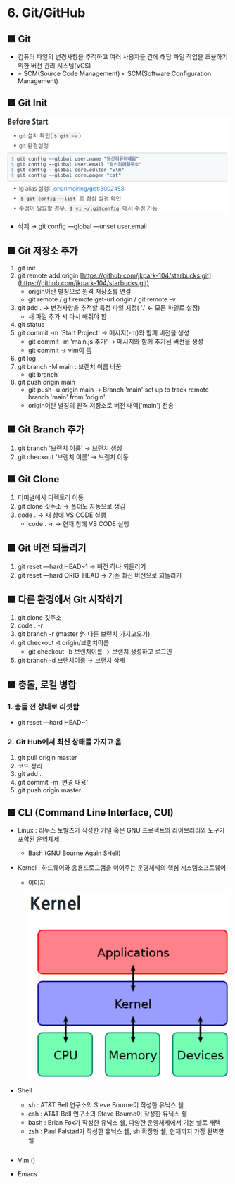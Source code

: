 # 6. Git/GitHub

## ■ Git

- 컴퓨터 파일의 변경사항을 추적하고 여러 사용자들 간에 해당 파일 작업을 조율하기 위한 버전 관리 시스템(VCS)
- = SCM(Source Code Management) < SCM(Software Configuration Management)

## ■ Git Init

![6%20Git%20GitHub%200578602efc254aaeac5bb0cc5f239d1d/Untitled.png](6%20Git%20GitHub%200578602efc254aaeac5bb0cc5f239d1d/Untitled.png)

- 삭제 → git config —global —unset user.email

## ■ Git 저장소 추가

1. git init
2. git remote add origin [https://github.com/jkpark-104/starbucks.git](https://github.com/jkpark-104/starbucks.git)
    - origin이란 별칭으로 원격 저장소를 연결
    - git remote / git remote get-url origin / git remote -v
3. git add . → 변경사항을 추적할 특정 파일 지정( '.' ← 모든 파일로 설정) 
    - 새 파일 추가 시 다시 해줘야 함
4. git status
5. git commit -m 'Start Project' → 메시지(-m)와 함께 버전을 생성
    - git commit -m 'main.js 추가' → 메시지와 함께 추가된 버전을 생성
    - git commit → vim이 뜸
6. git log
7. git branch -M main : 브랜치 이름 바꿈
    - git branch
8. git push origin main
    - git push -u origin main → Branch 'main' set up to track remote branch 'main' from 'origin'.
    - origin이란 별칭의 원격 저장소로 버전 내역('main') 전송

## ■ Git Branch 추가

1. git branch '브랜치 이름' → 브랜치 생성
2. git checkout '브랜치 이름' → 브랜치 이동

## ■ Git Clone

1. 터미널에서 디렉토리 이동
2. git clone 깃주소 → 폴더도 자동으로 생김
3. code . → 새 창에 VS CODE 실행
    - code . -r → 현재 창에 VS CODE 실행

## ■ Git 버전 되돌리기

1. git reset —hard HEAD~1 → 버전 하나 되돌리기
2. git reset —hard ORIG_HEAD → 기존 최신 버전으로 되돌리기

## ■ 다른 환경에서 Git 시작하기

1. git clone 깃주소
2. code . -r
3. git branch -r (master 外 다른 브랜치 가지고오기)
4. git checkout -t origin/브랜치이름
    - git checkout -b 브랜치이름 → 브랜치 생성하고 로그인
5. git branch -d 브랜치이름 → 브랜치 삭제

## ■ 충돌, 로컬 병합

### 1. 충돌 전 상태로 리셋함

- git reset —hard HEAD~1

### 2. Git Hub에서 최신 상태를 가지고 옴

1. git pull origin master
2. 코드 정리
3. git add .
4. git commit -m '변경 내용'
5. git push origin master

## ■ CLI (Command Line Interface, CUI)

- Linux : 리누스 토발즈가 작성한 커널 혹은 GNU 프로젝트의 라이브러리와 도구가 포함된 운영체제
    - Bash (GNU Bourne Again SHell)
- Kernel : 하드웨어와 응용프로그램을 이어주는 운영체제의 핵심 시스템소프트웨어
    - 이미지

        ![6%20Git%20GitHub%200578602efc254aaeac5bb0cc5f239d1d/Untitled%201.png](6%20Git%20GitHub%200578602efc254aaeac5bb0cc5f239d1d/Untitled%201.png)

- Shell
    - sh : AT&T Bell 연구소의 Steve Bourne이 작성한 유닉스 쉘
    - csh : AT&T Bell 연구소의 Steve Bourne이 작성한 유닉스 쉘
    - bash : Brian Fox가 작성한 유닉스 쉘, 다양한 운영체제에서 기본 쉘로 채택
    - zsh : Paul Falstad가 작성한 유닉스 쉘, sh 확장형 쉘, 현재까지 가장 완벽한 쉘

    ```bash

    ```

- Vim ()
- Emacs